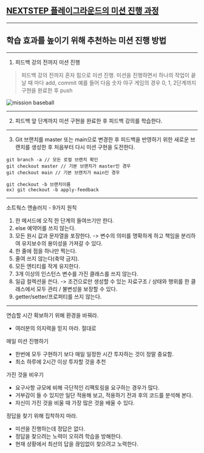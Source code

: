 ## [NEXTSTEP 플레이그라운드의 미션 진행 과정](https://github.com/next-step/nextstep-docs/blob/master/playground/README.md)

---
## 학습 효과를 높이기 위해 추천하는 미션 진행 방법

---
1. 피드백 강의 전까지 미션 진행 
> 피드백 강의 전까지 혼자 힘으로 미션 진행. 미션을 진행하면서 하나의 작업이 끝날 때 마다 add, commit
> 예를 들어 다음 숫자 야구 게임의 경우 0, 1, 2단계까지 구현을 완료한 후 push

![mission baseball](https://raw.githubusercontent.com/next-step/nextstep-docs/master/playground/images/mission_baseball.png)

---
2. 피드백 앞 단계까지 미션 구현을 완료한 후 피드백 강의를 학습한다.

---
3. Git 브랜치를 master 또는 main으로 변경한 후 피드백을 반영하기 위한 새로운 브랜치를 생성한 후 처음부터 다시 미션 구현을 도전한다.

```
git branch -a // 모든 로컬 브랜치 확인
git checkout master // 기본 브랜치가 master인 경우
git checkout main // 기본 브랜치가 main인 경우

git checkout -b 브랜치이름
ex) git checkout -b apply-feedback
```
---
소트웍스 앤솔러지 - 9가지 원칙
1. 한 메서드에 오직 한 단계의 들여쓰기만 한다.
2. else 예약어를 쓰지 않는다.
3. 모든 원시 값과 문자열을 포장한다. -> 변수의 의미를 명확하게 하고 책임을 분리하여 유지보수의 용이성을 가져갈 수 있다.
4. 한 줄에 점을 하나만 찍는다.
5. 줄여 쓰지 않는다(축약 금지).
6. 모든 엔티티를 작게 유지한다.
7. 3개 이상의 인스턴스 변수를 가진 클래스를 쓰지 않는다.
8. 일급 컬렉션을 쓴다. -> 조건으로만 생성할 수 있는 자료구조 / 상태와 행위를 한 클래스에서 모두 관리 / 불변성을 보장할 수 있다.
8. getter/setter/프로퍼티를 쓰지 않는다.

---
연습할 시간 확보하기 위해 환경을 바꿔라.
- 여러분의 의지력을 믿지 마라. 절대로

매일 미션 진행하기
- 한번에 모두 구현하기 보다 매일 일정한 시간 투자하는 것이 정말 중요함.
- 최소 하루에 2시간 이상 투자할 것을 추천

가진 것을 비우기
- 요구사항 규모에 비해 극단적인 리팩토링을 요구하는 경우가 많다.
- 거부감이 들 수 있지만 일단 적용해 보고, 적용하기 전과 후의 코드를 분석해 본다.
- 자신이 가진 것을 비울 때 가장 많은 것을 배울 수 있다.

정답을 찾기 위해 집착하지 마라.
- 미션을 진행하는데 정답은 없다.
- 정답을 찾으려는 노력이 오히려 학습을 방해한다.
- 현재 상황에서 최선의 답을 끊임없이 찾으려고 노력한다.
